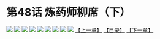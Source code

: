 # 第48话 炼药师柳席（下）
![](https://mhpic.xiaomingtaiji.net/comic/D/斗破苍穹拆分版/48话/1.jpg-zymk.middle.webp)
![](https://mhpic.xiaomingtaiji.net/comic/D/斗破苍穹拆分版/48话/2.jpg-zymk.middle.webp)
![](https://mhpic.xiaomingtaiji.net/comic/D/斗破苍穹拆分版/48话/3.jpg-zymk.middle.webp)
![](https://mhpic.xiaomingtaiji.net/comic/D/斗破苍穹拆分版/48话/4.jpg-zymk.middle.webp)
![](https://mhpic.xiaomingtaiji.net/comic/D/斗破苍穹拆分版/48话/5.jpg-zymk.middle.webp)
![](https://mhpic.xiaomingtaiji.net/comic/D/斗破苍穹拆分版/48话/6.jpg-zymk.middle.webp)
![](https://mhpic.xiaomingtaiji.net/comic/D/斗破苍穹拆分版/48话/7.jpg-zymk.middle.webp)
![](https://mhpic.xiaomingtaiji.net/comic/D/斗破苍穹拆分版/48话/8.jpg-zymk.middle.webp)
![](https://mhpic.xiaomingtaiji.net/comic/D/斗破苍穹拆分版/48话/9.jpg-zymk.middle.webp)
[【上一章】](./47.md)
[【目录】](./READMD.md)
[【下一章】](./49.md)
